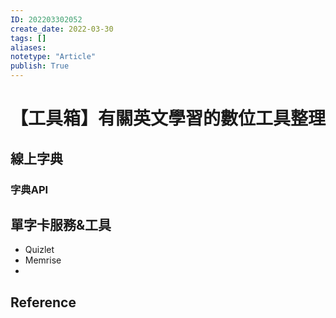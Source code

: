 ```yaml
---
ID: 202203302052
create_date: 2022-03-30
tags: []	
aliases:
notetype: "Article"
publish: True
---
```


# 【工具箱】有關英文學習的數位工具整理

## 線上字典

### 字典API

## 單字卡服務&工具

- Quizlet
- Memrise
- 

## Reference